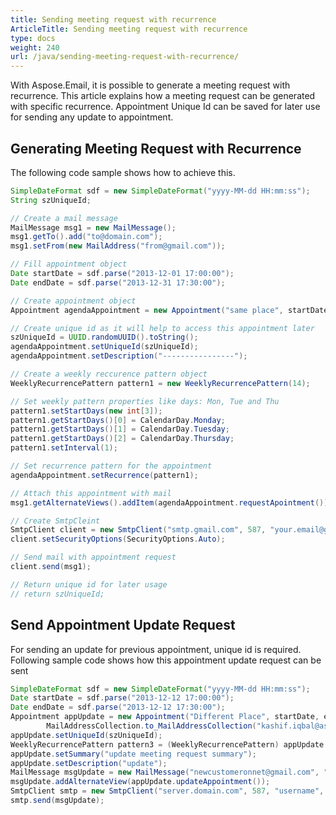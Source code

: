 ```yaml
---
title: Sending meeting request with recurrence
ArticleTitle: Sending meeting request with recurrence
type: docs
weight: 240
url: /java/sending-meeting-request-with-recurrence/
---
```



With Aspose.Email, it is possible to generate a meeting request with recurrence. This article explains how a meeting request can be generated with specific recurrence. Appointment Unique Id can be saved for later use for sending any update to appointment.
## **Generating Meeting Request with Recurrence**
The following code sample shows how to achieve this.



~~~Java
SimpleDateFormat sdf = new SimpleDateFormat("yyyy-MM-dd HH:mm:ss");
String szUniqueId;

// Create a mail message
MailMessage msg1 = new MailMessage();
msg1.getTo().add("to@domain.com");
msg1.setFrom(new MailAddress("from@gmail.com"));

// Fill appointment object
Date startDate = sdf.parse("2013-12-01 17:00:00");
Date endDate = sdf.parse("2013-12-31 17:30:00");

// Create appointment object
Appointment agendaAppointment = new Appointment("same place", startDate, endDate, msg1.getFrom(), msg1.getTo());

// Create unique id as it will help to access this appointment later
szUniqueId = UUID.randomUUID().toString();
agendaAppointment.setUniqueId(szUniqueId);
agendaAppointment.setDescription("----------------");

// Create a weekly reccurence pattern object
WeeklyRecurrencePattern pattern1 = new WeeklyRecurrencePattern(14);

// Set weekly pattern properties like days: Mon, Tue and Thu
pattern1.setStartDays(new int[3]);
pattern1.getStartDays()[0] = CalendarDay.Monday;
pattern1.getStartDays()[1] = CalendarDay.Tuesday;
pattern1.getStartDays()[2] = CalendarDay.Thursday;
pattern1.setInterval(1);

// Set recurrence pattern for the appointment
agendaAppointment.setRecurrence(pattern1);

// Attach this appointment with mail
msg1.getAlternateViews().addItem(agendaAppointment.requestApointment());

// Create SmtpCleint
SmtpClient client = new SmtpClient("smtp.gmail.com", 587, "your.email@gmail.com", "your.password");
client.setSecurityOptions(SecurityOptions.Auto);

// Send mail with appointment request
client.send(msg1);

// Return unique id for later usage
// return szUniqueId;
~~~
## **Send Appointment Update Request**
For sending an update for previous appointment, unique id is required. Following sample code shows how this appointment update request can be sent



~~~Java
SimpleDateFormat sdf = new SimpleDateFormat("yyyy-MM-dd HH:mm:ss");
Date startDate = sdf.parse("2013-12-12 17:00:00");
Date endDate = sdf.parse("2013-12-12 17:30:00");
Appointment appUpdate = new Appointment("Different Place", startDate, endDate, new MailAddress("newcustomeronnet@gmail.com"),
        MailAddressCollection.to_MailAddressCollection("kashif.iqbal@aspose.com"));
appUpdate.setUniqueId(szUniqueId);
WeeklyRecurrencePattern pattern3 = (WeeklyRecurrencePattern) appUpdate.getRecurrence();
appUpdate.setSummary("update meeting request summary");
appUpdate.setDescription("update");
MailMessage msgUpdate = new MailMessage("newcustomeronnet@gmail.com", "kashif.iqbal@aspose.com", "06 - test email - update meeting request", "test email");
msgUpdate.addAlternateView(appUpdate.updateAppointment());
SmtpClient smtp = new SmtpClient("server.domain.com", 587, "username", "password");
smtp.send(msgUpdate);
~~~
